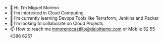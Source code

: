 - 👋 Hi, I’m Miguel Moreno
- 👀 I’m interested in Cloud Computing 
- 🌱 I’m currently learning Devops Tools like Terraform, Jenkins and Packer
- 💞️ I’m looking to collaborate on Cloud Projects
- 📫 How to reach me mmorenocastillo@deloittemx.com  or Mobile 52 55 4386 6257

<!---
mmorenocastillo/mmorenocastillo is a ✨ special ✨ repository because its `README.md` (this file) appears on your GitHub profile.
You can click the Preview link to take a look at your changes.
--->
